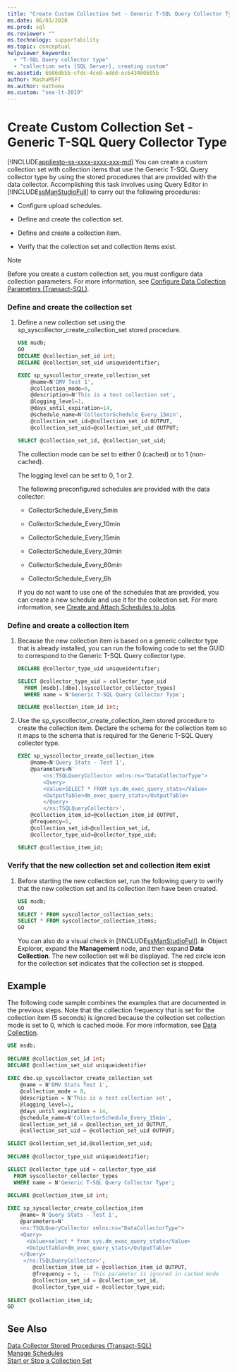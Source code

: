 ```yaml
---
title: "Create Custom Collection Set - Generic T-SQL Query Collector Type"
ms.date: 06/03/2020
ms.prod: sql
ms.reviewer: ""
ms.technology: supportability
ms.topic: conceptual
helpviewer_keywords: 
  - "T-SQL Query collector type"
  - "collection sets [SQL Server], creating custom"
ms.assetid: 6b06db5b-cfdc-4ce0-addd-ec643460605b
author: MashaMSFT
ms.author: mathoma
ms.custom: "seo-lt-2019"
---
```

# Create Custom Collection Set - Generic T-SQL Query Collector Type
[!INCLUDE[appliesto-ss-xxxx-xxxx-xxx-md](../../includes/appliesto-ss-xxxx-xxxx-xxx-md.md)]
  You can create a custom collection set with collection items that use the Generic T-SQL Query collector type by using the stored procedures that are provided with the data collector. Accomplishing this task involves using Query Editor in [!INCLUDE[ssManStudioFull](../../includes/ssmanstudiofull-md.md)] to carry out the following procedures:  
  
-   Configure upload schedules.  
  
-   Define and create the collection set.  
  
-   Define and create a collection item.  
  
-   Verify that the collection set and collection items exist.  
  
> [!NOTE]  
>  Before you create a custom collection set, you must configure data collection parameters. For more information, see [Configure Data Collection Parameters &#40;Transact-SQL&#41;](../../relational-databases/data-collection/configure-data-collection-parameters-transact-sql.md).  
  
### Define and create the collection set  
  
1.  Define a new collection set using the sp_syscollector_create_collection_set stored procedure.  
  
    ```sql
    USE msdb;  
    GO
    DECLARE @collection_set_id int;  
    DECLARE @collection_set_uid uniqueidentifier;  

    EXEC sp_syscollector_create_collection_set   
        @name=N'DMV Test 1',   
        @collection_mode=0,   
        @description=N'This is a test collection set',   
        @logging_level=1,   
        @days_until_expiration=14,   
        @schedule_name=N'CollectorSchedule_Every_15min',   
        @collection_set_id=@collection_set_id OUTPUT,   
        @collection_set_uid=@collection_set_uid OUTPUT;  

    SELECT @collection_set_id, @collection_set_uid;  
    ```  
  
     The collection mode can be set to either 0 (cached) or to 1 (non-cached).  
  
     The logging level can be set to 0, 1 or 2.  
  
     The following preconfigured schedules are provided with the data collector:  
  
    -   CollectorSchedule_Every_5min  
  
    -   CollectorSchedule_Every_10min  
  
    -   CollectorSchedule_Every_15min  
  
    -   CollectorSchedule_Every_30min  
  
    -   CollectorSchedule_Every_60min  
  
    -   CollectorSchedule_Every_6h  
  
     If you do not want to use one of the schedules that are provided, you can create a new schedule and use it for the collection set. For more information, see [Create and Attach Schedules to Jobs](../../ssms/agent/create-and-attach-schedules-to-jobs.md).  
  
### Define and create a collection item  
  
1.  Because the new collection item is based on a generic collector type that is already installed, you can run the following code to set the GUID to correspond to the Generic T-SQL Query collector type.  
  
    ```sql  
    DECLARE @collector_type_uid uniqueidentifier;  

    SELECT @collector_type_uid = collector_type_uid
      FROM [msdb].[dbo].[syscollector_collector_types]   
      WHERE name = N'Generic T-SQL Query Collector Type';  

    DECLARE @collection_item_id int;  
    ```  
  
2.  Use the sp_syscollector_create_collection_item stored procedure to create the collection item. Declare the schema for the collection item so it maps to the schema that is required for the Generic T-SQL Query collector type.  
  
    ```sql  
    EXEC sp_syscollector_create_collection_item   
        @name=N'Query Stats - Test 1',   
        @parameters=N'  
            <ns:TSQLQueryCollector xmlns:ns="DataCollectorType">  
            <Query>  
            <Value>SELECT * FROM sys.dm_exec_query_stats</Value>  
            <OutputTable>dm_exec_query_stats</OutputTable>  
            </Query>  
            </ns:TSQLQueryCollector>',   
        @collection_item_id=@collection_item_id OUTPUT,   
        @frequency=5,   
        @collection_set_id=@collection_set_id,   
        @collector_type_uid=@collector_type_uid;  

    SELECT @collection_item_id;  
    ```  
  
### Verify that the new collection set and collection item exist  
  
1.  Before starting the new collection set, run the following query to verify that the new collection set and its collection item have been created.  
  
    ```sql  
    USE msdb;  
    GO
    SELECT * FROM syscollector_collection_sets;  
    SELECT * FROM syscollector_collection_items;  
    GO  
    ```  
  
     You can also do a visual check in [!INCLUDE[ssManStudioFull](../../includes/ssmanstudiofull-md.md)]. In Object Explorer, expand the **Management** node, and then expand **Data Collection**. The new collection set will be displayed. The red circle icon for the collection set indicates that the collection set is stopped.  
  
## Example  
 The following code sample combines the examples that are documented in the previous steps. Note that the collection frequency that is set for the collection item (5 seconds) is ignored because the collection set collection mode is set to 0, which is cached mode. For more information, see [Data Collection](../../relational-databases/data-collection/data-collection.md).  
  
```sql  
USE msdb;  
  
DECLARE @collection_set_id int;  
DECLARE @collection_set_uid uniqueidentifier  
  
EXEC dbo.sp_syscollector_create_collection_set  
    @name = N'DMV Stats Test 1',  
    @collection_mode = 0,  
    @description = N'This is a test collection set',  
    @logging_level=1,  
    @days_until_expiration = 14,  
    @schedule_name=N'CollectorSchedule_Every_15min',  
    @collection_set_id = @collection_set_id OUTPUT,  
    @collection_set_uid = @collection_set_uid OUTPUT;  

SELECT @collection_set_id,@collection_set_uid;  
  
DECLARE @collector_type_uid uniqueidentifier;  

SELECT @collector_type_uid = collector_type_uid
  FROM syscollector_collector_types   
  WHERE name = N'Generic T-SQL Query Collector Type';  
  
DECLARE @collection_item_id int;  

EXEC sp_syscollector_create_collection_item  
    @name= N'Query Stats - Test 1',  
    @parameters=N'  
    <ns:TSQLQueryCollector xmlns:ns="DataCollectorType">  
    <Query>  
      <Value>select * from sys.dm_exec_query_stats</Value>  
      <OutputTable>dm_exec_query_stats</OutputTable>  
    </Query>  
     </ns:TSQLQueryCollector>',  
        @collection_item_id = @collection_item_id OUTPUT,  
        @frequency = 5, -- This parameter is ignored in cached mode  
        @collection_set_id = @collection_set_id,  
        @collector_type_uid = @collector_type_uid;  
        
SELECT @collection_item_id;  
GO  
```  
  
## See Also  
 [Data Collector Stored Procedures &#40;Transact-SQL&#41;](../../relational-databases/system-stored-procedures/data-collector-stored-procedures-transact-sql.md)   
 [Manage Schedules](../../ssms/agent/manage-schedules.md)   
 [Start or Stop a Collection Set](../../relational-databases/data-collection/start-or-stop-a-collection-set.md)  
  
  
